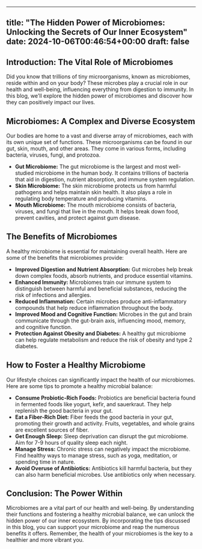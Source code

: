 
---
title: "The Hidden Power of Microbiomes: Unlocking the Secrets of Our Inner Ecosystem"
date: 2024-10-06T00:46:54+00:00
draft: false
---

## Introduction: The Vital Role of Microbiomes

Did you know that trillions of tiny microorganisms, known as microbiomes, reside within and on your body? These microbes play a crucial role in our health and well-being, influencing everything from digestion to immunity. In this blog, we'll explore the hidden power of microbiomes and discover how they can positively impact our lives.

## Microbiomes: A Complex and Diverse Ecosystem

Our bodies are home to a vast and diverse array of microbiomes, each with its own unique set of functions. These microorganisms can be found in our gut, skin, mouth, and other areas. They come in various forms, including bacteria, viruses, fungi, and protozoa.

* **Gut Microbiome:** The gut microbiome is the largest and most well-studied microbiome in the human body. It contains trillions of bacteria that aid in digestion, nutrient absorption, and immune system regulation.
* **Skin Microbiome:** The skin microbiome protects us from harmful pathogens and helps maintain skin health. It also plays a role in regulating body temperature and producing vitamins.
* **Mouth Microbiome:** The mouth microbiome consists of bacteria, viruses, and fungi that live in the mouth. It helps break down food, prevent cavities, and protect against gum disease.

## The Benefits of Microbiomes

A healthy microbiome is essential for maintaining overall health. Here are some of the benefits that microbiomes provide:

* **Improved Digestion and Nutrient Absorption:** Gut microbes help break down complex foods, absorb nutrients, and produce essential vitamins.
* **Enhanced Immunity:** Microbiomes train our immune system to distinguish between harmful and beneficial substances, reducing the risk of infections and allergies.
* **Reduced Inflammation:** Certain microbes produce anti-inflammatory compounds that help reduce inflammation throughout the body.
* **Improved Mood and Cognitive Function:** Microbes in the gut and brain communicate through the gut-brain axis, influencing mood, memory, and cognitive function.
* **Protection Against Obesity and Diabetes:** A healthy gut microbiome can help regulate metabolism and reduce the risk of obesity and type 2 diabetes.

## How to Foster a Healthy Microbiome

Our lifestyle choices can significantly impact the health of our microbiomes. Here are some tips to promote a healthy microbial balance:

* **Consume Probiotic-Rich Foods:** Probiotics are beneficial bacteria found in fermented foods like yogurt, kefir, and sauerkraut. They help replenish the good bacteria in your gut.
* **Eat a Fiber-Rich Diet:** Fiber feeds the good bacteria in your gut, promoting their growth and activity. Fruits, vegetables, and whole grains are excellent sources of fiber.
* **Get Enough Sleep:** Sleep deprivation can disrupt the gut microbiome. Aim for 7-9 hours of quality sleep each night.
* **Manage Stress:** Chronic stress can negatively impact the microbiome. Find healthy ways to manage stress, such as yoga, meditation, or spending time in nature.
* **Avoid Overuse of Antibiotics:** Antibiotics kill harmful bacteria, but they can also harm beneficial microbes. Use antibiotics only when necessary.

## Conclusion: The Power Within

Microbiomes are a vital part of our health and well-being. By understanding their functions and fostering a healthy microbial balance, we can unlock the hidden power of our inner ecosystem. By incorporating the tips discussed in this blog, you can support your microbiome and reap the numerous benefits it offers. Remember, the health of your microbiomes is the key to a healthier and more vibrant you.